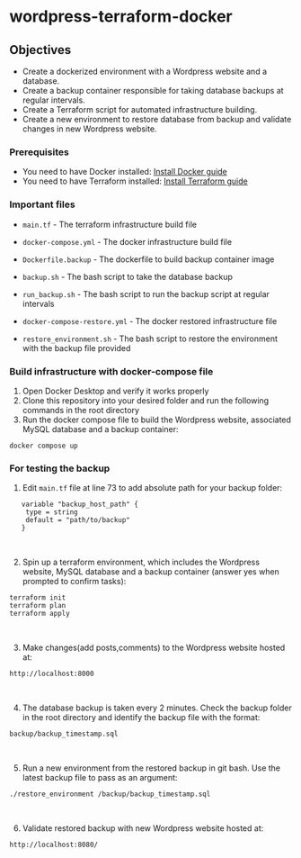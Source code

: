# wordpress-terraform-docker

## Objectives
+ Create a dockerized environment with a Wordpress website and a database.
+ Create a backup container responsible for taking database backups at regular intervals.
+ Create a Terraform script for automated infrastructure building.
+ Create a new environment to restore database from backup and validate changes in new Wordpress website.

### Prerequisites
+ You need to have Docker installed: [Install Docker guide](https://docs.docker.com/get-docker/)
+ You need to have Terraform installed: [Install Terraform guide](https://developer.hashicorp.com/terraform/tutorials/aws-get-started/install-cli)
  
### Important files
- ``main.tf`` - The terraform infrastructure build file
+ ``docker-compose.yml`` - The docker infrastructure build file
- ``Dockerfile.backup`` - The dockerfile to build backup container image
+ ``backup.sh`` - The bash script to take the database backup
- ``run_backup.sh`` - The bash script to run the backup script at regular intervals
+ ``docker-compose-restore.yml`` - The docker restored infrastructure file
- ``restore_environment.sh`` - The bash script to restore the environment with the backup file provided

### Build infrastructure with docker-compose file
1. Open Docker Desktop and verify it works properly
2. Clone this repository into your desired folder and run the following commands in the root directory
3. Run the docker compose file to build the Wordpress website, associated MySQL database and a backup container:
``` 
docker compose up
```

### For testing the backup
1. Edit ``main.tf`` file at line 73 to add absolute path for your backup folder:
```
   variable "backup_host_path" {
    type = string
    default = "path/to/backup" 
   }
```
</br>

2. Spin up a terraform environment, which includes the Wordpress website, MySQL database and a backup container (answer yes when prompted to confirm tasks):
```
terraform init
terraform plan
terraform apply
```
</br>   

3. Make changes(add posts,comments) to the Wordpress website hosted at:
```
http://localhost:8000
```
</br> 

4. The database backup is taken every 2 minutes. Check the backup folder in the root directory and identify the backup file with the format: 
```
backup/backup_timestamp.sql
```
</br> 

5. Run a new environment from the restored backup in git bash. Use the latest backup file to pass as an argument:
```
./restore_environment /backup/backup_timestamp.sql
```
</br>

6. Validate restored backup with new Wordpress website hosted at:
```
http://localhost:8080/
```

